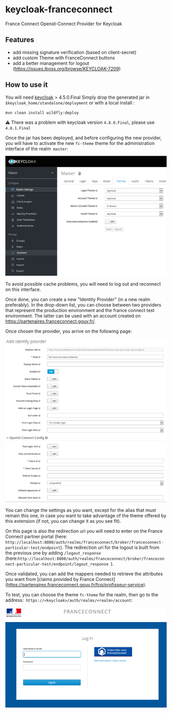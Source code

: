 
# keycloak-franceconnect

France Connect Openid-Connect Provider for Keycloak

## Features

* add missing signature verification (based on client-secret)
* add custom Theme with FranceConnect buttons
* add a better management for logout (https://issues.jboss.org/browse/KEYCLOAK-7209)

## How to use it

You will need [keycloak](https://www.keycloak.org) > 4.5.0.Final
Simply drop the generated jar in `$keycloak_home/standalone/deployment`
or with a local install :

```
mvn clean install wildfly:deploy
```

:warning: There was a problem with keycloak version `4.8.0.Final`, please use `4.8.1.Final`


Once the jar has been deployed, and before configuring the new provider, you will have to activate the new `fc-theme` theme for the administration interface of the realm` master`:

![Keycloak-fc-theme-admin](/assets/keycloak-fc-theme-admin.png)

To avoid possible cache problems, you will need to log out and reconnect on this interface.

Once done, you can create a new "Identity Provider" (in a new realm preferably). In the drop-down list, you can choose between two providers that represent the production environment and the france connect test environment. The latter can be used with an account created on https://partenaires.franceconnect.gouv.fr/.

Once chosen the provider, you arrive on the following page:

![Keycloak-fc-conf-provider](/assets/keycloak-fc-conf-provider.PNG)

You can change the settings as you want, except for the alias that must remain this one, in case you want to take advantage of the theme offered by this extension (if not, you can change it as you see fit).

On this page is also the redirection uri you will need to enter on the France Connect partner portal (here: `http://localhost:8080/auth/realms/franceconnect/broker/franceconnect-particular-test/endpoint`). The redirection uri for the logout is built from the previous one by adding `/logout_response` (here:`http://localhost:8080/auth/realms/franceconnect/broker/franceconnect-particular-test/endpoint/logout_response `).

Once validated, you can add the mappers needed to retrieve the attributes you want from [claims provided by France Connect] (https://partenaires.franceconnect.gouv.fr/fcp/profisseur-service).

To test, you can choose the theme `fc-theme` for the realm, then go to the address:` https://<keycloak>/auth/realms/<realm>/account`:

![Keycloak-fc-login](/assets/keycloak-fc-login.png)
